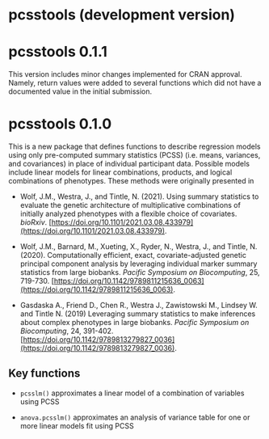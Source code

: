 # pcsstools (development version)

# pcsstools 0.1.1
This version includes minor changes implemented for CRAN approval. Namely, return values were added to several functions which did not have a documented value in the initial submission.

# pcsstools 0.1.0

This is a new package that defines functions to describe regression models using only pre-computed summary statistics (PCSS) (i.e. means, variances, and covariances) in place of individual participant data.
Possible models include linear models for linear combinations, products, and logical combinations of phenotypes.
These methods were originally presented in 

* Wolf, J.M., Westra, J., and Tintle, N. (2021). Using summary statistics to 
  evaluate  the genetic architecture of multiplicative combinations of initially
  analyzed phenotypes with a flexible choice of covariates.
  *bioRxiv*.
  [https://doi.org/10.1101/2021.03.08.433979](https://doi.org/10.1101/2021.03.08.433979).


* Wolf, J.M., Barnard, M., Xueting, X., Ryder, N., Westra, J., and Tintle, N. 
  (2020). Computationally efficient, exact, covariate-adjusted genetic principal
  component analysis by leveraging individual marker summary statistics from 
  large biobanks. *Pacific Symposium on Biocomputing*, 25, 719-730. 
  [https://doi.org/10.1142/9789811215636_0063](https://doi.org/10.1142/9789811215636_0063).
  
* Gasdaska A., Friend D., Chen R., Westra J., Zawistowski M., Lindsey W. and 
  Tintle N. (2019) Leveraging summary statistics to make inferences about 
  complex phenotypes in large biobanks. *Pacific Symposium on Biocomputing*, 24, 
  391-402.
  [https://doi.org/10.1142/9789813279827_0036](https://doi.org/10.1142/9789813279827_0036).

## Key functions

* `pcsslm()` approximates a linear model of a combination of variables using PCSS

* `anova.pcsslm()` approximates an analysis of variance table for one or more linear models fit using PCSS

